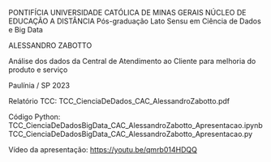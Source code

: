 
PONTIFÍCIA UNIVERSIDADE CATÓLICA DE MINAS GERAIS
NÚCLEO DE EDUCAÇÃO A DISTÂNCIA
Pós-graduação Lato Sensu em Ciência de Dados e Big Data


ALESSANDRO ZABOTTO


Análise dos dados da Central de Atendimento
ao Cliente para melhoria do produto e serviço


Paulínia / SP
2023 

Relatório TCC:
TCC_CienciaDeDados_CAC_AlessandroZabotto.pdf

Código Python:
TCC_CienciaDeDadosBigData_CAC_AlessandroZabotto_Apresentacao.ipynb
TCC_CienciaDeDadosBigData_CAC_AlessandroZabotto_Apresentacao.py

Vídeo da apresentação:
https://youtu.be/qmrb014HDQQ
